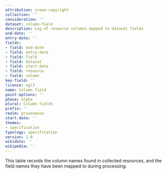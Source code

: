 ```yaml
---
attribution: crown-copyright
collection: ''
consideration: ''
dataset: column-field
description: Log of resource columns mapped to dataset fields
end-date: ''
entry-date: ''
fields:
- field: end-date
- field: entry-date
- field: field
- field: dataset
- field: start-date
- field: resource
- field: column
key-field: ''
licence: ogl3
name: Column field
paint-options: ''
phase: alpha
plural: Column fields
prefix: ''
realm: provenance
start-date: ''
themes:
- specification
typology: specification
version: 1.0
wikidata: ''
wikipedia: ''
---
```


This table records the column names found in collected resources, and the field names they have been mapped to during processing.